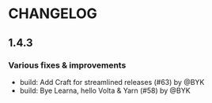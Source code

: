 # CHANGELOG
## 1.4.3

### Various fixes & improvements

- build: Add Craft for streamlined releases (#63) by @BYK
- build: Bye Learna, hello Volta & Yarn (#58) by @BYK

